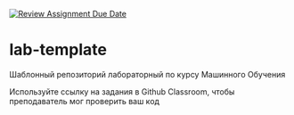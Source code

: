 [![Review Assignment Due Date](https://classroom.github.com/assets/deadline-readme-button-24ddc0f5d75046c5622901739e7c5dd533143b0c8e959d652212380cedb1ea36.svg)](https://classroom.github.com/a/9KRBo11x)
# lab-template

Шаблонный репозиторий лабораторный по курсу Машинного Обучения

Используйте ссылку на задания в Github Classroom, чтобы преподаватель мог проверить ваш код
